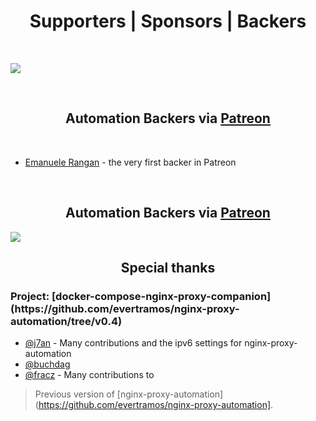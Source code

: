 <h1 align="center">Supporters | Sponsors | Backers</h1>

<br>

<a href="https://opencollective.com/nginx-proxy-automation" target="_blank"><img src="https://images.opencollective.com/static/images/become_sponsor.svg"></a>

<br>

<!--Patreon Backers-->
<h2 align="center">Automation Backers via <a href="https://www.patreon.com/evertramos" targe="_blank">Patreon</a></h2>

<br>

- [Emanuele Rangan](https://github.com/emanuelerangan) - the very first backer in Patreon

<br>

<!--OpenCollective Backers-->
<h2 align="center">Automation Backers via <a href="https://www.patreon.com/evertramos" targe="_blank">Patreon</a></h2>

<a href="https://github.com/evertramos/nginx-proxy-automation/graphs/contributors"><img src="https://opencollective.com/nginx-proxy-automation/contributors.svg?width=890" /></a>

<!--Contributors-->
<h2 align="center">Special thanks</h2>

<h3 align="left">Project: [docker-compose-nginx-proxy-companion](https://github.com/evertramos/nginx-proxy-automation/tree/v0.4)</h3>

- [@j7an](https://github.com/j7an) - Many contributions and the ipv6 settings for nginx-proxy-automation
- [@buchdag](https://github.com/JrCs/docker-letsencrypt-nginx-proxy-companion/pull/226#event-1145800062)
- [@fracz](https://github.com/fracz) - Many contributions to 

> Previous version of [nginx-proxy-automation](https://github.com/evertramos/nginx-proxy-automation].
